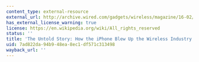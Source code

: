 ```yaml
---
content_type: external-resource
external_url: http://archive.wired.com/gadgets/wireless/magazine/16-02/ff_iphone?currentPage=all
has_external_license_warning: true
license: https://en.wikipedia.org/wiki/All_rights_reserved
status: ''
title: 'The Untold Story: How the iPhone Blew Up the Wireless Industry'
uid: 7ad822da-94b9-48ea-8ec1-df571c313498
wayback_url: ''
---
```

